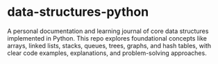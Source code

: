 # data-structures-python
A personal documentation and learning journal of core data structures implemented in Python. This repo explores foundational concepts like arrays, linked lists, stacks, queues, trees, graphs, and hash tables, with clear code examples, explanations, and problem-solving approaches.
